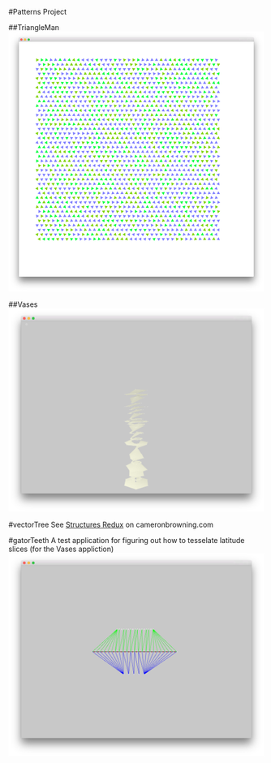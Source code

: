 #Patterns Project

##TriangleMan
![Triangleman screenshot](triangleman_screenshot.png)

##Vases
![Vases screenshot](vases_screenshot.png)

#vectorTree
See [Structures Redux](http://cameronbrowning.com/content/structures-redux/) on cameronbrowning.com

#gatorTeeth
A test application for figuring out how to tesselate latitude slices (for the Vases appliction)
![gatorteeth screenshot](gatorteeth_screenshot.png)